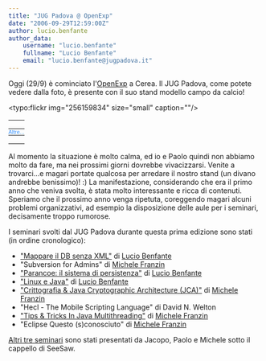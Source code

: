 ```yaml
---
title: "JUG Padova @ OpenExp"
date: "2006-09-29T12:59:00Z"
author: lucio.benfante
author_data:
    username: "lucio.benfante"
    fullname: "Lucio Benfante"
    email: "lucio.benfante@jugpadova.it"
---
```

Oggi (29/9) è cominciato l'[OpenExp](http://www.openexp.it) a Cerea. Il JUG Padova, come potete vedere dalla foto, è presente con il suo stand modello campo da calcio!

<typo:flickr img="256159834" size="small" caption=""/>
<!-- Start of Flickr Badge -->
<style type="text/css">
#flickr_badge_source_txt {padding:0; font: 11px Arial, Helvetica, Sans serif; color:#666666;}
#flickr_badge_icon {display:block !important; margin:0 !important; border: 1px solid rgb(0, 0, 0) !important;}
#flickr_icon_td {padding:0 5px 0 0 !important;}
.flickr_badge_image {text-align:center !important;}
.flickr_badge_image img {border: 1px solid black !important;}
#flickr_www {display:block; text-align:left; padding:0 10px 0 10px !important; font: 11px Arial, Helvetica, Sans serif !important; color:#3993ff !important;}
#flickr_badge_uber_wrapper a:hover,
#flickr_badge_uber_wrapper a:link,
#flickr_badge_uber_wrapper a:active,
#flickr_badge_uber_wrapper a:visited {text-decoration:none !important; background:inherit !important;color:#3993ff;}
#flickr_badge_wrapper {}
#flickr_badge_source {padding:0 !important; font: 11px Arial, Helvetica, Sans serif !important; color:#666666 !important;}
</style>
<table id="flickr_badge_uber_wrapper" cellpadding="0" cellspacing="10" border="0">
<script type="text/javascript" src="http://www.flickr.com/badge_code_v2.gne?show_name=1&count=5&display=latest&size=s&layout=h&source=all_tag&tag=OpenExp&user=99166314%40N00"></script>
<td id="flickr_badge_source" valign="center" align="center">
<table cellpadding="0" cellspacing="0" border="0"><tr>
<td id="flickr_badge_source_txt"><a href="http://www.flickr.com/photos/tags/OpenExp/">Altre...</a></td>
</tr></table>
</td>
</tr>
</table>
</td></tr></table>
<!-- End of Flickr Badge -->

Al momento la situazione è molto calma, ed io e Paolo quindi non abbiamo molto da fare, ma nei prossimi giorni dovrebbe vivacizzarsi. Venite a trovarci...e magari portate qualcosa per arredare il nostro stand (un divano andrebbe benissimo)! :)
La manifestazione, considerando che era il primo anno che veniva svolta, è stata molto interessante e ricca di contenuti. Speriamo che il prossimo anno venga ripetuta, coreggendo magari alcuni problemi organizzativi, ad esempio la disposizione delle aule per i seminari, decisamente troppo rumorose.

I seminari svolti dal JUG Padova durante questa prima edizione sono stati (in ordine cronologico):
* ["Mappare il DB senza XML"](/files/OpenExp2006_DBMapNoXML.pdf) di [Lucio Benfante](mailto:lucio.benfante@jugpadova.it)
* "Subversion for Admins" di [Michele Franzin](michele.franzin@jugpadova.it)
* ["Parancoe: il sistema di persistenza"](/files/OpenExp2006_ParancoePersistenza.pdf) di [Lucio Benfante](mailto:lucio.benfante@jugpadova.it)
* ["Linux e Java"](/files/OpenExp2006_LinuxAndJava.pdf) di [Lucio Benfante](mailto:lucio.benfante@jugpadova.it)
* ["Crittografia & Java Cryptographic Architecture (JCA)"](/files/crittografia-jca.pdf) di [Michele Franzin](michele.franzin@jugpadova.it)
* "Hecl - The Mobile Scripting Language" di David N. Welton
* ["Tips & Tricks In Java Multithreading"](/files/advanced-multithreading.pdf) di [Michele Franzin](michele.franzin@jugpadova.it)
* "Eclipse Questo (s)conosciuto" di [Michele Franzin](michele.franzin@jugpadova.it)

[Altri tre seminari](http://blog.seesaw.it/articles/2006/10/02/openexp-it-talks-and-report) sono stati presentati da Jacopo, Paolo e Michele sotto il cappello di SeeSaw.
